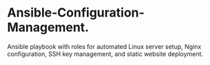 # Ansible-Configuration-Management.
Ansible playbook with roles for automated Linux server setup, Nginx configuration, SSH key management, and static website deployment.
